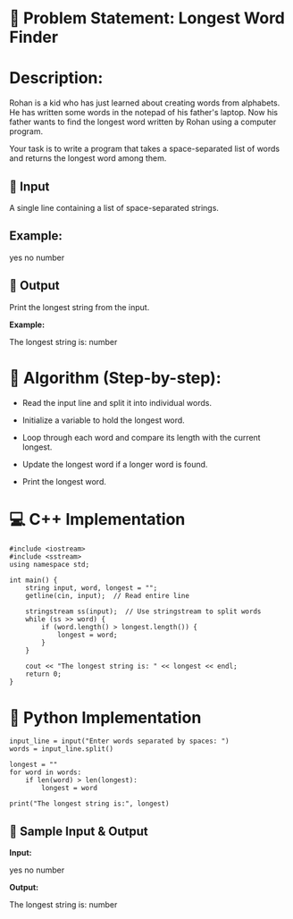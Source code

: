 # 🧠 Problem Statement: Longest Word Finder
# Description:
Rohan is a kid who has just learned about creating words from alphabets. He has written some words in the notepad of his father's laptop. Now his father wants to find the longest word written by Rohan using a computer program.

Your task is to write a program that takes a space-separated list of words and returns the longest word among them.

## 🧮 Input
A single line containing a list of space-separated strings.

## Example:

yes no number
## 🎯 Output

Print the longest string from the input.

**Example:**

The longest string is: number

# 📘 Algorithm (Step-by-step):
- Read the input line and split it into individual words.

- Initialize a variable to hold the longest word.

- Loop through each word and compare its length with the current longest.

- Update the longest word if a longer word is found.

- Print the longest word.

# 💻 C++ Implementation
```
#include <iostream>
#include <sstream>
using namespace std;

int main() {
    string input, word, longest = "";
    getline(cin, input);  // Read entire line

    stringstream ss(input);  // Use stringstream to split words
    while (ss >> word) {
        if (word.length() > longest.length()) {
            longest = word;
        }
    }

    cout << "The longest string is: " << longest << endl;
    return 0;
}
```
# 🐍 Python Implementation
```
input_line = input("Enter words separated by spaces: ")
words = input_line.split()

longest = ""
for word in words:
    if len(word) > len(longest):
        longest = word

print("The longest string is:", longest)
```
## 🧪 Sample Input & Output
**Input:**

yes no number

**Output:**

The longest string is: number
